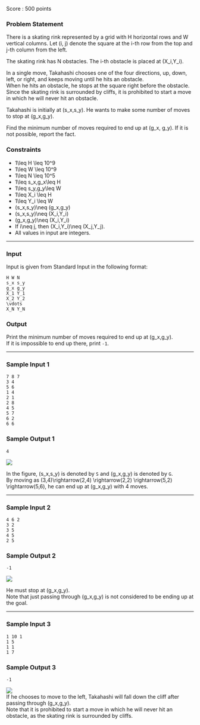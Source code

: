 Score : 500 points

### Problem Statement

There is a skating rink represented by a grid with H horizontal rows and W vertical columns. Let (i, j) denote the square at the i-th row from the top and j-th column from the left.

The skating rink has N obstacles. The i-th obstacle is placed at (X\_i,Y\_i).

In a single move, Takahashi chooses one of the four directions, up, down, left, or right, and keeps moving until he hits an obstacle.  
When he hits an obstacle, he stops at the square right before the obstacle.
Since the skating rink is surrounded by cliffs, it is prohibited to start a move in which he will never hit an obstacle.

Takahashi is initially at (s\_x,s\_y). He wants to make some number of moves to stop at (g\_x,g\_y).

Find the minimum number of moves required to end up at (g\_x, g\_y). If it is not possible, report the fact.

### Constraints

* 1\leq H \leq 10^9
* 1\leq W \leq 10^9
* 1\leq N \leq 10^5
* 1\leq s\_x,g\_x\leq H
* 1\leq s\_y,g\_y\leq W
* 1\leq X\_i \leq H
* 1\leq Y\_i \leq W
* (s\_x,s\_y)\neq (g\_x,g\_y)
* (s\_x,s\_y)\neq (X\_i,Y\_i)
* (g\_x,g\_y)\neq (X\_i,Y\_i)
* If i\neq j, then (X\_i,Y\_i)\neq (X\_j,Y\_j).
* All values in input are integers.

---

### Input

Input is given from Standard Input in the following format:

```
H W N
s_x s_y
g_x g_y
X_1 Y_1
X_2 Y_2
\vdots
X_N Y_N
```

### Output

Print the minimum number of moves required to end up at (g\_x,g\_y).  
If it is impossible to end up there, print `-1`.

---

### Sample Input 1

```
7 8 7
3 4
5 6
1 4
2 1
2 8
4 5
5 7
6 2
6 6
```

### Sample Output 1

```
4
```

![](https://img.atcoder.jp/ghi/c376ca3813eb4c947eb605dea2d30454.png)

In the figure, (s\_x,s\_y) is denoted by `S` and (g\_x,g\_y) is denoted by `G`.  
By moving as (3,4)\rightarrow(2,4) \rightarrow(2,2) \rightarrow(5,2) \rightarrow(5,6), he can end up at (g\_x,g\_y) with 4 moves.

---

### Sample Input 2

```
4 6 2
3 2
3 5
4 5
2 5
```

### Sample Output 2

```
-1
```

![](https://img.atcoder.jp/ghi/07ab8a3e7c94525cd52704dd43e43b87.png)

He must stop at (g\_x,g\_y).  
Note that just passing through (g\_x,g\_y) is not considered to be ending up at the goal.

---

### Sample Input 3

```
1 10 1
1 5
1 1
1 7
```

### Sample Output 3

```
-1
```

![](https://img.atcoder.jp/ghi/a423524262f4a075b94e2ab5f9e61164.png)  
If he chooses to move to the left, Takahashi will fall down the cliff after passing through (g\_x,g\_y).  
Note that it is prohibited to start a move in which he will never hit an obstacle, as the skating rink is surrounded by cliffs.